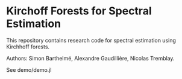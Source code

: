 # Kirchoff Forests for Spectral Estimation

This repository contains research code for spectral estimation using Kirchhoff forests.

Authors: Simon Barthelmé, Alexandre Gaudillière, Nicolas Tremblay. 

See demo/demo.jl 
